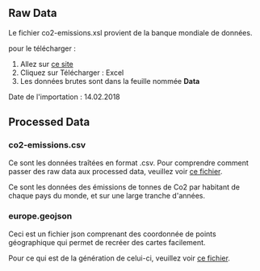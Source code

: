 ## Raw Data
Le fichier co2-emissions.xsl provient de la banque mondiale de données.

pour le télécharger :

1. Allez sur [ce site](https://donnees.banquemondiale.org/indicateur/EN.ATM.CO2E.PC?locations=CH&view=chart)
2. Cliquez sur Télécharger : Excel
3. Les données brutes sont dans la feuille nommée **Data**

Date de l'importation : 14.02.2018

## Processed Data

### co2-emissions.csv
Ce sont les données traîtées en format .csv. Pour comprendre comment passer des raw data aux processed data, veuillez voir [ce fichier](../code/scripts/readme.md).

Ce sont les données des émissions de tonnes de Co2 par habitant de chaque pays du monde, et sur une large tranche d'années.

### europe.geojson
Ceci est un fichier json comprenant des coordonnée de points géographique qui permet de recréer des cartes facilement.

Pour ce qui est de la génération de celui-ci, veuillez voir [ce fichier](../code/scripts/readme.md).